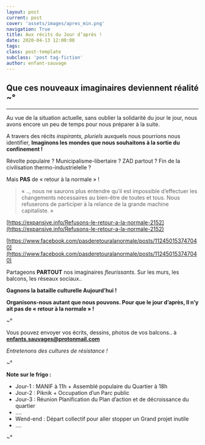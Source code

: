 ```yaml
---
layout: post
current: post
cover: 'assets/images/apres_min.png'
navigation: True
title: Aux récits du Jour d’après !
date: 2020-04-13 12:00:00
tags:
class: post-template
subclass: 'post tag-fiction'
author: enfant-sauvage
---
```


## Que ces nouveaux imaginaires deviennent réalité ~°

-----

Au vue de la situation actuelle,
sans oublier la solidarité du jour le jour,
nous avons encore un peu de temps pour nous préparer à la suite.

A travers des récits *inspirants, pluriels* auxquels nous pourrions nous identifier,
**Imaginons les mondes que nous souhaitons à la sortie du confinement !**

Révolte populaire ?  Municipalisme-libertaire ? ZAD partout ? Fin de la civilisation thermo-industrielelle ?

Mais **PAS** de « retour à la normale » !

> « .., nous ne saurons plus entendre qu’il est impossible d’effectuer les changements nécessaires au bien-être de toutes et tous. Nous refuserons de participer à la relance de la grande machine capitaliste. »

[https://expansive.info/Refusons-le-retour-a-la-normale-2152](https://expansive.info/Refusons-le-retour-a-la-normale-2152)

[https://www.facebook.com/pasderetouralanormale/posts/112450153747040](https://www.facebook.com/pasderetouralanormale/posts/112450153747040)

Partageons **PARTOUT** nos imaginaires *fleurissants.*
Sur les murs, les balcons, les réseaux sociaux..

**Gagnons la bataille culturelle Aujourd’hui !**

**Organisons-nous autant que nous pouvons.
Pour que le jour d’après, Il n’y ait pas de « retour à la normale » !**

~°

Vous pouvez envoyer vos écrits, dessins, photos de vos balcons.. à **enfants.sauvages@protonmail.com**

*Entretenons des cultures de résistance !*

~°

**Note sur le frigo :**
- Jour-1 : MANIF à 11h + Assemblé populaire du Quartier à 18h
- Jour-2 : Piknik + Occupation d’un Parc public
- Jour-3 : Réunion Planification du Plan d’action et de décroissance du quartier
- ….
- Wend-end : Départ collectif pour aller stopper un Grand projet inutile
- ….

~°
